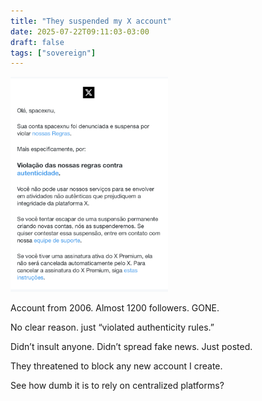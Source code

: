 ```yaml
---
title: "They suspended my X account"
date: 2025-07-22T09:11:03-03:00
draft: false
tags: ["sovereign"]
---
```


<img alt="x-email-about-suspending-my-account-in-pt-br" height="50%" src="images/x-blocked.png" width="50%"/>

Account from 2006. Almost 1200 followers. GONE.

No clear reason. just “violated authenticity rules.”

Didn’t insult anyone. Didn’t spread fake news. Just posted.

They threatened to block any new account I create.

See how dumb it is to rely on centralized platforms?